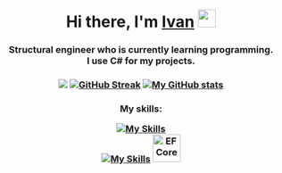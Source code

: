 <h1 align="center">Hi there, I'm <a href="https://daniilshat.ru/" target="_blank">Ivan</a> 
<img src="https://github.com/blackcater/blackcater/raw/main/images/Hi.gif" height="32"/></h1>
<h3 align="center">
Structural engineer who is currently learning programming.<br />
I use C# for my projects.
</h3>


<h3 align="center">

![](http://github-profile-summary-cards.vercel.app/api/cards/profile-details?username=IvanPovaliaev&theme=default)
[![GitHub Streak](https://streak-stats.demolab.com/?user=IvanPovaliaev)](https://git.io/streak-stats)
[![My GitHub stats](https://github-readme-stats.vercel.app/api?username=IvanPovaliaev&theme=transparent&show_icons=true)](https://github.com/IvanPovaliaev/github-readme-stats) </h3>

<h3 align="center">My skills:
  
  [![My Skills](https://skillicons.dev/icons?i=cs,dotnet,postman,visualstudio,redis&theme=dark&perline=15)](https://skillicons.dev)<br/>
  [![My Skills](https://skillicons.dev/icons?i=git,postgresql,html,css&theme=dark&perline=15)](https://skillicons.dev)
  <img src="https://github.com/user-attachments/assets/79a2e57b-38a2-44ed-b358-1835b787b991" alt="EF Core" width="50" height="50">  
</h3>
<!--
**IvanPovaliaev/IvanPovaliaev** is a ✨ _special_ ✨ repository because its `README.md` (this file) appears on your GitHub profile.

Here are some ideas to get you started:

- 🔭 I’m currently working on ...
- 🌱 I’m currently learning ...
- 👯 I’m looking to collaborate on ...
- 🤔 I’m looking for help with ...
- 💬 Ask me about ...
- 📫 How to reach me: ...
- 😄 Pronouns: ...
- ⚡ Fun fact: ...
-->
